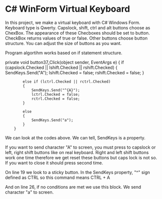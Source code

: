 # C# WinForm Virtual Keyboard

In this project, we make a virtual keyboard with C# Windows Form. Keyboard type is Qwerty.
Capslock, shift, ctrl and alt buttons choose as ChexBox. The appearance of these Checboxes should be set to button. CheckBox returns values of true or false.
Other buttons choose button structure.
You can adjust the size of buttons as you want.

Program algortihm works based on if statement structure.

 private void button37_Click(object sender, EventArgs e)
        {
            if (capslock.Checked || lshift.Checked || rshift.Checked)
            {
                SendKeys.Send("A");
                lshift.Checked = false;
                rshift.Checked = false;
            }

            else if (lctrl.Checked || rctrl.Checked)
            {
                SendKeys.Send("^{A}");
                lctrl.Checked = false;
                rctrl.Checked = false;
            }

            else
            {
                SendKeys.Send("a");
            }
        }

We can look at the codes above.
We can tell, SendKeys is a property.

If you want to send character "A" to screen, you must press to capslock or left, right shift buttons like on real keyboard.
Right and left shift buttons work one time therefore we get reset these buttons but caps lock is not so. If you want to close it should press second time.

On line 19 we look to a sticky button. In the SendKeys property, "^" sign defined as CTRL so this command means CTRL + A

And on line 26, if no conditions are met we use this block. We send character "a" to screen.

